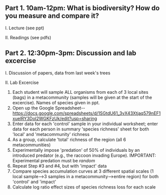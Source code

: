 ## Part 1. 10am-12pm: What is biodiversity? How do you measure and compare it?

I. Lecture (see ppt)

II. Readings (see pdfs)


## Part 2. 12:30pm-3pm: Discussion and lab excercise

I. Discussion of papers, data from last week's trees

II. Lab Excercise 

1. Each student will sample ALL organisms from each of 3 local sites (bags) in a metacommunity (samples will be given at the start of the excercise). Names of species given in ppt.
2. Open up the Google Spreadsheet--https://docs.google.com/spreadsheets/d/1SGtdU61_3vX43Xtjaq579nEF1xuelRY3Dol2WGKFzUk/edit?usp=sharing
3. Enter data for each 'control' sample in your individual worksheet; enter data for each person in summary 'species richness' sheet for both 'local' and 'metacommunity' richness
4. As a group, calculate 'total' richness of the region (all 6 metacommunities)
5. Experimentally impose 'predation' of 50% of individuals by an introduced predator (e.g., the raccoon invading Europe). IMPORTANT: Experimental predation must be *random*
6. Repeat Step #3 and #4, but with 'impact' data
7. Compare species accumulation curves at 3 different spatial scales (1 local sample-->3 samples in a metacommunity-->entire region) for both 'control' and 'impact'
8. Calculate log ratio effect sizes of species richness loss for each scale
